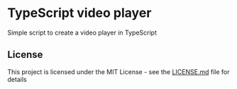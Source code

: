 <h1>TypeScript video player</h1>

<p>
 Simple script to create a video player in TypeScript
</p>

## License

This project is licensed under the MIT License - see the [LICENSE.md](LICENSE.md) file for details
